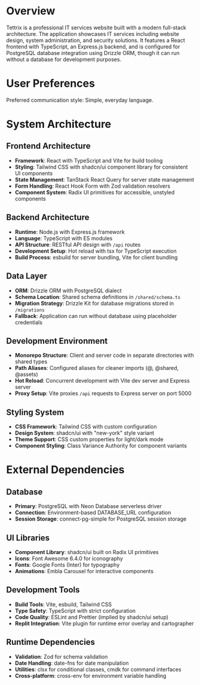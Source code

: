 # Overview

Tettrix is a professional IT services website built with a modern full-stack architecture. The application showcases IT services including website design, system administration, and security solutions. It features a React frontend with TypeScript, an Express.js backend, and is configured for PostgreSQL database integration using Drizzle ORM, though it can run without a database for development purposes.

# User Preferences

Preferred communication style: Simple, everyday language.

# System Architecture

## Frontend Architecture
- **Framework**: React with TypeScript and Vite for build tooling
- **Styling**: Tailwind CSS with shadcn/ui component library for consistent UI components
- **State Management**: TanStack React Query for server state management
- **Form Handling**: React Hook Form with Zod validation resolvers
- **Component System**: Radix UI primitives for accessible, unstyled components

## Backend Architecture
- **Runtime**: Node.js with Express.js framework
- **Language**: TypeScript with ES modules
- **API Structure**: RESTful API design with `/api` routes
- **Development Setup**: Hot reload with tsx for TypeScript execution
- **Build Process**: esbuild for server bundling, Vite for client bundling

## Data Layer
- **ORM**: Drizzle ORM with PostgreSQL dialect
- **Schema Location**: Shared schema definitions in `/shared/schema.ts`
- **Migration Strategy**: Drizzle Kit for database migrations stored in `/migrations`
- **Fallback**: Application can run without database using placeholder credentials

## Development Environment
- **Monorepo Structure**: Client and server code in separate directories with shared types
- **Path Aliases**: Configured aliases for cleaner imports (@, @shared, @assets)
- **Hot Reload**: Concurrent development with Vite dev server and Express server
- **Proxy Setup**: Vite proxies `/api` requests to Express server on port 5000

## Styling System
- **CSS Framework**: Tailwind CSS with custom configuration
- **Design System**: shadcn/ui with "new-york" style variant
- **Theme Support**: CSS custom properties for light/dark mode
- **Component Styling**: Class Variance Authority for component variants

# External Dependencies

## Database
- **Primary**: PostgreSQL with Neon Database serverless driver
- **Connection**: Environment-based DATABASE_URL configuration
- **Session Storage**: connect-pg-simple for PostgreSQL session storage

## UI Libraries
- **Component Library**: shadcn/ui built on Radix UI primitives
- **Icons**: Font Awesome 6.4.0 for iconography
- **Fonts**: Google Fonts (Inter) for typography
- **Animations**: Embla Carousel for interactive components

## Development Tools
- **Build Tools**: Vite, esbuild, Tailwind CSS
- **Type Safety**: TypeScript with strict configuration
- **Code Quality**: ESLint and Prettier (implied by shadcn/ui setup)
- **Replit Integration**: Vite plugin for runtime error overlay and cartographer

## Runtime Dependencies
- **Validation**: Zod for schema validation
- **Date Handling**: date-fns for date manipulation
- **Utilities**: clsx for conditional classes, cmdk for command interfaces
- **Cross-platform**: cross-env for environment variable handling